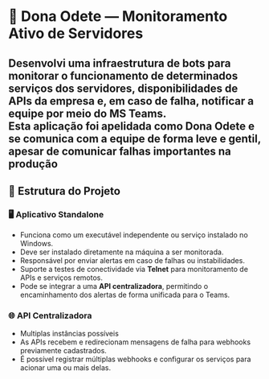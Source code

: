 # 📡 Dona Odete — Monitoramento Ativo de Servidores

Desenvolvi uma infraestrutura de bots para monitorar o funcionamento de determinados serviços dos servidores, disponibilidades de APIs da empresa e, em caso de falha, notificar a equipe por meio do MS Teams.  
Esta aplicação foi apelidada como Dona Odete e se comunica com a equipe de forma leve e gentil, apesar de comunicar falhas importantes na produção  
---

## 🧱 Estrutura do Projeto

### 🖥️ Aplicativo Standalone

- Funciona como um executável independente ou serviço instalado no Windows.
- Deve ser instalado diretamente na máquina a ser monitorada.
- Responsável por enviar alertas em caso de falhas ou instabilidades.
- Suporte a testes de conectividade via **Telnet** para monitoramento de APIs e serviços remotos.
- Pode se integrar a uma **API centralizadora**, permitindo o encaminhamento dos alertas de forma unificada para o Teams.

### 🌐 API Centralizadora

- Multiplas instâncias possíveis
- As APIs recebem e redirecionam mensagens de falha para webhooks previamente cadastrados.
- É possível registrar múltiplas webhooks e configurar os serviços para acionar uma ou mais delas.
